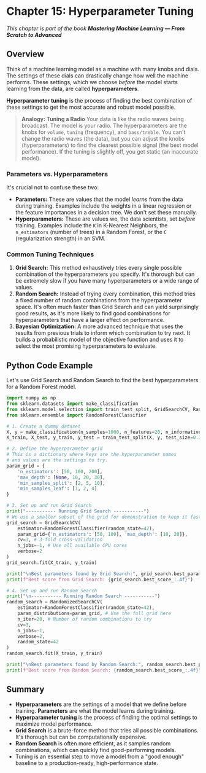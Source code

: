 # Chapter 15: Hyperparameter Tuning

_This chapter is part of the book **Mastering Machine Learning — From Scratch to Advanced**_

## Overview

Think of a machine learning model as a machine with many knobs and dials. The settings of these dials can drastically change how well the machine performs. These settings, which we choose *before* the model starts learning from the data, are called **hyperparameters**.

**Hyperparameter tuning** is the process of finding the best combination of these settings to get the most accurate and robust model possible.

> **Analogy: Tuning a Radio**
> Your data is like the radio waves being broadcast. The model is your radio. The hyperparameters are the knobs for `volume`, `tuning` (frequency), and `bass/treble`. You can't change the radio waves (the data), but you can adjust the knobs (hyperparameters) to find the clearest possible signal (the best model performance). If the tuning is slightly off, you get static (an inaccurate model).

### Parameters vs. Hyperparameters

It's crucial not to confuse these two:
-   **Parameters:** These are values that the model *learns* from the data during training. Examples include the weights in a linear regression or the feature importances in a decision tree. We don't set these manually.
-   **Hyperparameters:** These are values we, the data scientists, set *before* training. Examples include the `K` in K-Nearest Neighbors, the `n_estimators` (number of trees) in a Random Forest, or the `C` (regularization strength) in an SVM.

### Common Tuning Techniques

1.  **Grid Search:** This method exhaustively tries every single possible combination of the hyperparameters you specify. It's thorough but can be extremely slow if you have many hyperparameters or a wide range of values.
2.  **Random Search:** Instead of trying every combination, this method tries a fixed number of random combinations from the hyperparameter space. It's often much faster than Grid Search and can yield surprisingly good results, as it's more likely to find good combinations for hyperparameters that have a larger effect on performance.
3.  **Bayesian Optimization:** A more advanced technique that uses the results from previous trials to inform which combination to try next. It builds a probabilistic model of the objective function and uses it to select the most promising hyperparameters to evaluate.

## Python Code Example

Let's use Grid Search and Random Search to find the best hyperparameters for a Random Forest model.

```python
import numpy as np
from sklearn.datasets import make_classification
from sklearn.model_selection import train_test_split, GridSearchCV, RandomizedSearchCV
from sklearn.ensemble import RandomForestClassifier

# 1. Create a dummy dataset
X, y = make_classification(n_samples=1000, n_features=20, n_informative=10, random_state=42)
X_train, X_test, y_train, y_test = train_test_split(X, y, test_size=0.3, random_state=42)

# 2. Define the hyperparameter grid
# This is a dictionary where keys are the hyperparameter names
# and values are the settings to try.
param_grid = {
    'n_estimators': [50, 100, 200],
    'max_depth': [None, 10, 20, 30],
    'min_samples_split': [2, 5, 10],
    'min_samples_leaf': [1, 2, 4]
}

# 3. Set up and run Grid Search
print("----------- Running Grid Search -----------")
# We use a smaller subset of the grid for demonstration to keep it fast.
grid_search = GridSearchCV(
    estimator=RandomForestClassifier(random_state=42),
    param_grid={'n_estimators': [50, 100], 'max_depth': [10, 20]},
    cv=3, # 3-fold cross-validation
    n_jobs=-1, # Use all available CPU cores
    verbose=2
)
grid_search.fit(X_train, y_train)

print("\nBest parameters found by Grid Search:", grid_search.best_params_)
print(f"Best score from Grid Search: {grid_search.best_score_:.4f}")

# 4. Set up and run Random Search
print("\n----------- Running Random Search -----------")
random_search = RandomizedSearchCV(
    estimator=RandomForestClassifier(random_state=42),
    param_distributions=param_grid, # Use the full grid here
    n_iter=20, # Number of random combinations to try
    cv=3,
    n_jobs=-1,
    verbose=2,
    random_state=42
)
random_search.fit(X_train, y_train)

print("\nBest parameters found by Random Search:", random_search.best_params_)
print(f"Best score from Random Search: {random_search.best_score_:.4f}")
```

## Summary

- **Hyperparameters** are the settings of a model that we define before training. **Parameters** are what the model learns during training.
- **Hyperparameter tuning** is the process of finding the optimal settings to maximize model performance.
- **Grid Search** is a brute-force method that tries all possible combinations. It's thorough but can be computationally expensive.
- **Random Search** is often more efficient, as it samples random combinations, which can quickly find good-performing models.
- Tuning is an essential step to move a model from a "good enough" baseline to a production-ready, high-performance state.